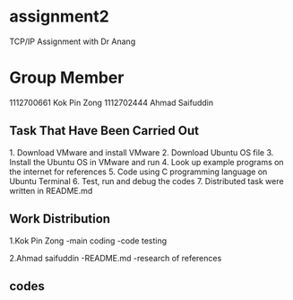 # assignment2
TCP/IP Assignment with Dr Anang

<h1> Group Member </h1>
1112700661 Kok Pin Zong
1112702444 Ahmad Saifuddin



<h2> Task That Have Been Carried Out </h2>
1. Download VMware and install VMware
2. Download Ubuntu OS file
3. Install the Ubuntu OS in VMware and run
4. Look up example programs on the internet for references
5. Code using C programming language on Ubuntu Terminal
6. Test, run and debug the codes
7. Distributed task were written in README.md 

<h2>Work Distribution</h2>
1.Kok Pin Zong
-main coding
-code testing

2.Ahmad saifuddin
-README.md
-research of references

<h2>codes<h2/>
